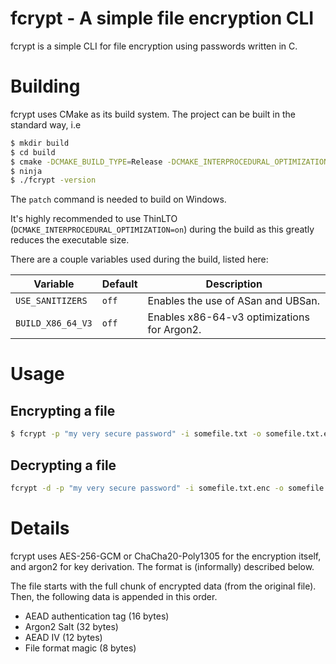 # fcrypt - A simple file encryption CLI
fcrypt is a simple CLI for file encryption using passwords written in C. 

# Building
fcrypt uses CMake as its build system. The project can be built in the standard way, i.e
```sh
$ mkdir build
$ cd build
$ cmake -DCMAKE_BUILD_TYPE=Release -DCMAKE_INTERPROCEDURAL_OPTIMIZATION=on -G Ninja ..
$ ninja
$ ./fcrypt -version
```

The `patch` command is needed to build on Windows.

It's highly recommended to use ThinLTO (`DCMAKE_INTERPROCEDURAL_OPTIMIZATION=on`) during the build as this greatly reduces the executable size.

There are a couple variables used during the build, listed here:

| Variable          | Default | Description                                 |
|-------------------|---------|---------------------------------------------|
| `USE_SANITIZERS`  | `off`    | Enables the use of ASan and UBSan.          |
| `BUILD_X86_64_V3` | `off`   | Enables x86-64-v3 optimizations for Argon2. |


# Usage
## Encrypting a file
```sh
$ fcrypt -p "my very secure password" -i somefile.txt -o somefile.txt.enc
```

## Decrypting a file
```sh
fcrypt -d -p "my very secure password" -i somefile.txt.enc -o somefile.txt.dec
```

# Details   

fcrypt uses AES-256-GCM or ChaCha20-Poly1305 for the encryption itself, and argon2 for key derivation. The format is (informally) described below.   
   
The file starts with the full chunk of encrypted data (from the original file). Then, the following data is appended in this order. 

- AEAD authentication tag (16 bytes)
- Argon2 Salt (32 bytes)
- AEAD IV (12 bytes)
- File format magic (8 bytes)